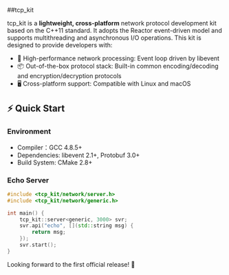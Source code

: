 ##tcp_kit

tcp_kit is a **lightweight, cross-platform** network protocol development kit based on the C++11 standard. It adopts the Reactor event-driven model and supports multithreading and asynchronous I/O operations. This kit is designed to provide developers with:

- 🚀 High-performance network processing: Event loop driven by libevent 
- 📦 Out-of-the-box protocol stack: Built-in common encoding/decoding and encryption/decryption protocols
- 🖥️ Cross-platform support: Compatible with Linux and macOS

## ⚡ Quick Start

### Environment
- Compiler：GCC 4.8.5+
- Dependencies: libevent 2.1+, Protobuf 3.0+
- Build System: CMake 2.8+

### Echo Server
```c++
#include <tcp_kit/network/server.h>
#include <tcp_kit/network/generic.h>

int main() {
    tcp_kit::server<generic, 3000> svr;
    svr.api("echo", [](std::string msg) {
        return msg;
    });
    svr.start();
}
```

Looking forward to the first official release! 🍺

